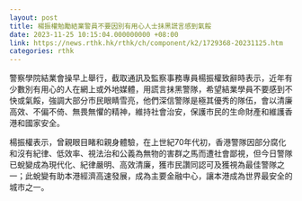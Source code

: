 ```yaml
---
layout: post
title: 楊振權勉勵結業警員不要因別有用心人士抺黑謊言感到氣餒
date: 2023-11-25 10:15:04.000000000 +08:00
link: https://news.rthk.hk/rthk/ch/component/k2/1729368-20231125.htm
categories: rthk
---
```


警察學院結業會操早上舉行，截取通訊及監察事務專員楊振權致辭時表示，近年有少數別有用心的人在網上或外地媒體，用謊言抹黑警隊，希望結業學員不要感到不快或氣餒，強調大部分市民眼睛雪亮，他們深信警隊是極其優秀的隊伍，會以清廉高效、不偏不倚、無畏無懼的精神，維持社會治安，保護市民的生命財產和維護香港和國家安全。

楊振權表示，曾親眼目睹和親身體驗，在上世紀70年代初，香港警隊因部分腐化和沒有紀律、低效率、視法治和公義為無物的害群之馬而遭社會鄙視，但今日警隊已蛻變成為現代化、紀律嚴明、高效清廉，獲市民讚同認可及獲視為最佳警隊之一；此蛻變有助本港經濟高速發展，成為主要金融中心，讓本港成為世界最安全的城市之一。
